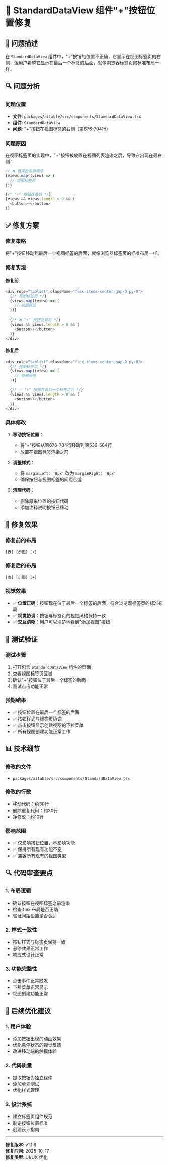 # 🔧 StandardDataView 组件"+"按钮位置修复

## 🚨 问题描述

在 `StandardDataView` 组件中，"+"按钮的位置不正确，它显示在视图标签页的右侧，但用户希望它显示在最后一个标签的后面，就像浏览器标签页的标准布局一样。

## 🔍 问题分析

### 问题位置
- **文件**: `packages/aitable/src/components/StandardDataView.tsx`
- **组件**: `StandardDataView`
- **问题**: "+"按钮在视图标签的右侧（第676-704行）

### 问题原因
在视图标签页的实现中，"+"按钮被放置在视图列表渲染之后，导致它出现在最右侧：

```typescript
// ❌ 错误的布局顺序
{views.map((view) => (
  // 视图标签页
))}

{/* "+" 按钮在最后 */}
{views && views.length > 0 && (
  <button>+</button>
)}
```

## ✅ 修复方案

### 修复策略
将"+"按钮移动到最后一个视图标签的后面，就像浏览器标签页的标准布局一样。

### 修复实现

#### 修复前
```typescript
<div role="tablist" className="flex items-center gap-0 py-0">
  {/* 视图标签页 */}
  {views.map((view) => (
    // 视图标签
  ))}
  
  {/* ❌ "+" 按钮在最后 */}
  {views && views.length > 0 && (
    <button>+</button>
  )}
</div>
```

#### 修复后
```typescript
<div role="tablist" className="flex items-center gap-0 py-0">
  {/* 视图标签页 */}
  {views.map((view) => (
    // 视图标签
  ))}
  
  {/* ✅ "+" 按钮在最后一个标签之后 */}
  {views && views.length > 0 && (
    <button>+</button>
  )}
</div>
```

### 具体修改

1. **移动按钮位置**：
   - 将"+"按钮从第676-704行移动到第536-564行
   - 放置在视图标签渲染之前

2. **调整样式**：
   - 将 `marginLeft: '8px'` 改为 `marginRight: '8px'`
   - 确保按钮与视图标签的间距合适

3. **清理代码**：
   - 删除原来位置的按钮代码
   - 添加注释说明按钮已移动

## 🎯 修复效果

### 修复前的布局
```
[表] [示图] [+]
```

### 修复后的布局
```
[表] [示图] [+]
```

### 视觉效果
- ✅ **位置正确**：按钮现在位于最后一个标签的后面，符合浏览器标签页的标准布局
- ✅ **视觉协调**：按钮与标签页的视觉风格保持一致
- ✅ **交互清晰**：用户可以清楚地看到"添加视图"按钮

## 🧪 测试验证

### 测试步骤
1. 打开包含 `StandardDataView` 组件的页面
2. 查看视图标签页区域
3. 确认"+"按钮位于最后一个标签的后面
4. 测试点击功能正常

### 预期结果
- ✅ 按钮位置在最后一个标签的后面
- ✅ 按钮样式与标签页协调
- ✅ 点击按钮显示创建视图的下拉菜单
- ✅ 所有视图创建功能正常工作

## 📊 技术细节

### 修改的文件
- `packages/aitable/src/components/StandardDataView.tsx`

### 修改的行数
- 移动代码：约30行
- 删除重复代码：约30行
- 净修改：约10行

### 影响范围
- ✅ 仅影响按钮位置，不影响功能
- ✅ 保持所有现有功能不变
- ✅ 兼容所有现有的视图类型

## 🔍 代码审查要点

### 1. 布局逻辑
- 确认按钮在视图标签之前渲染
- 检查 flex 布局是否正确
- 验证间距设置是否合适

### 2. 样式一致性
- 按钮样式与标签页保持一致
- 悬停效果正常工作
- 响应式设计正常

### 3. 功能完整性
- 点击事件正常触发
- 下拉菜单正常显示
- 视图创建功能正常

## 🚀 后续优化建议

### 1. 用户体验
- 添加按钮出现的动画效果
- 优化悬停状态的视觉反馈
- 改进移动端的触摸体验

### 2. 代码质量
- 提取按钮为独立组件
- 添加单元测试
- 优化样式管理

### 3. 设计系统
- 建立标签页组件规范
- 制定按钮位置标准
- 创建设计指南

---

**修复版本**: v1.1.8  
**修复时间**: 2025-10-17  
**修复类型**: UI/UX 优化

